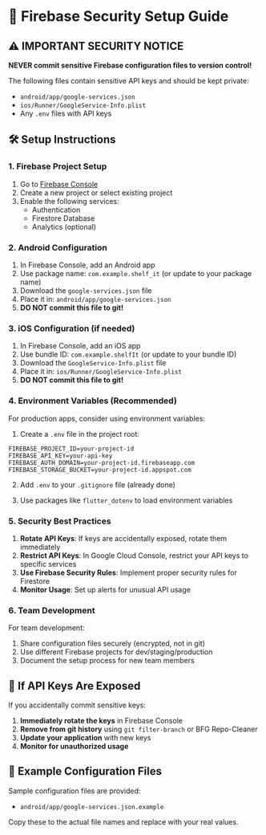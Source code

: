# 🔐 Firebase Security Setup Guide

## ⚠️ IMPORTANT SECURITY NOTICE

**NEVER commit sensitive Firebase configuration files to version control!**

The following files contain sensitive API keys and should be kept private:
- `android/app/google-services.json`
- `ios/Runner/GoogleService-Info.plist`
- Any `.env` files with API keys

## 🛠️ Setup Instructions

### 1. Firebase Project Setup

1. Go to [Firebase Console](https://console.firebase.google.com/)
2. Create a new project or select existing project
3. Enable the following services:
   - Authentication
   - Firestore Database
   - Analytics (optional)

### 2. Android Configuration

1. In Firebase Console, add an Android app
2. Use package name: `com.example.shelf_it` (or update to your package name)
3. Download the `google-services.json` file
4. Place it in: `android/app/google-services.json`
5. **DO NOT commit this file to git!**

### 3. iOS Configuration (if needed)

1. In Firebase Console, add an iOS app
2. Use bundle ID: `com.example.shelfIt` (or update to your bundle ID)
3. Download the `GoogleService-Info.plist` file
4. Place it in: `ios/Runner/GoogleService-Info.plist`
5. **DO NOT commit this file to git!**

### 4. Environment Variables (Recommended)

For production apps, consider using environment variables:

1. Create a `.env` file in the project root:
```
FIREBASE_PROJECT_ID=your-project-id
FIREBASE_API_KEY=your-api-key
FIREBASE_AUTH_DOMAIN=your-project-id.firebaseapp.com
FIREBASE_STORAGE_BUCKET=your-project-id.appspot.com
```

2. Add `.env` to your `.gitignore` file (already done)

3. Use packages like `flutter_dotenv` to load environment variables

### 5. Security Best Practices

1. **Rotate API Keys**: If keys are accidentally exposed, rotate them immediately
2. **Restrict API Keys**: In Google Cloud Console, restrict your API keys to specific services
3. **Use Firebase Security Rules**: Implement proper security rules for Firestore
4. **Monitor Usage**: Set up alerts for unusual API usage

### 6. Team Development

For team development:
1. Share configuration files securely (encrypted, not in git)
2. Use different Firebase projects for dev/staging/production
3. Document the setup process for new team members

## 🚨 If API Keys Are Exposed

If you accidentally commit sensitive keys:

1. **Immediately rotate the keys** in Firebase Console
2. **Remove from git history** using `git filter-branch` or BFG Repo-Cleaner
3. **Update your application** with new keys
4. **Monitor for unauthorized usage**

## 📝 Example Configuration Files

Sample configuration files are provided:
- `android/app/google-services.json.example`

Copy these to the actual file names and replace with your real values.
